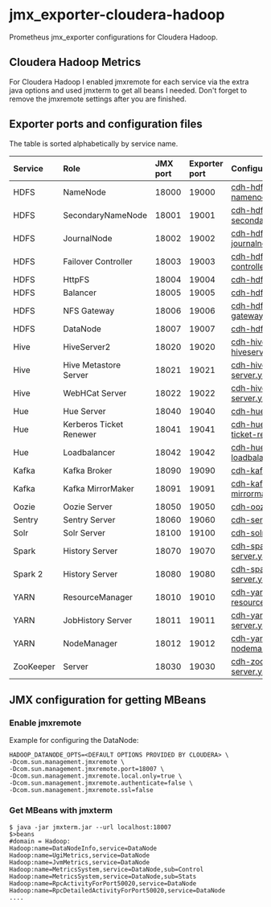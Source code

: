 # jmx_exporter-cloudera-hadoop

Prometheus jmx_exporter configurations for Cloudera Hadoop.

## Cloudera Hadoop Metrics

For Cloudera Hadoop I enabled jmxremote for each service via the extra java options and used jmxterm to get all beans I needed. Don't forget to remove the jmxremote settings after you are finished.

## Exporter ports and configuration files

The table is sorted alphabetically by service name.

| Service   | Role                    | JMX port  | Exporter port | Configuration file                          |
|:----------|:------------------------|:----------|:--------------|:--------------------------------------------|
| HDFS      | NameNode                | 18000     | 19000         | [cdh-hdfs-namenode.yaml][1]                 |
| HDFS      | SecondaryNameNode       | 18001     | 19001         | [cdh-hdfs-secondarynamenode.yaml][2]        |
| HDFS      | JournalNode             | 18002     | 19002         | [cdh-hdfs-journalnode.yaml][3]              |
| HDFS      | Failover Controller     | 18003     | 19003         | [cdh-hdfs-failover-controller.yaml][4]      |
| HDFS      | HttpFS                  | 18004     | 19004         | [cdh-hdfs-httpfs.yaml][5]                   |
| HDFS      | Balancer                | 18005     | 19005         | [cdh-hdfs-balancer.yaml][6]                 |
| HDFS      | NFS Gateway             | 18006     | 19006         | [cdh-hdfs-nfs-gateway.yaml][7]              |
| HDFS      | DataNode                | 18007     | 19007         | [cdh-hdfs-datanode.yaml][8]                 |
| Hive      | HiveServer2             | 18020     | 19020         | [cdh-hive-hiveserver2.yaml][9]              |
| Hive      | Hive Metastore Server   | 18021     | 19021         | [cdh-hive-metastore-server.yaml][10]        |
| Hive      | WebHCat Server          | 18022     | 19022         | [cdh-hive-webhcat-server.yaml][11]          |
| Hue       | Hue Server              | 18040     | 19040         | [cdh-hue-server.yaml][12]                   |
| Hue       | Kerberos Ticket Renewer | 18041     | 19041         | [cdh-hue-kerberos-ticket-renewer.yaml][13]  |
| Hue       | Loadbalancer            | 18042     | 19042         | [cdh-hue-loadbalancer.yaml][14]             |
| Kafka     | Kafka Broker            | 18090     | 19090         | [cdh-kafka-broker.yaml][15]                 |
| Kafka     | Kafka MirrorMaker       | 18091     | 19091         | [cdh-kafke-mirrormaker.yaml][16]            |
| Oozie     | Oozie Server            | 18050     | 19050         | [cdh-oozie-server.yaml][17]                 |
| Sentry    | Sentry Server           | 18060     | 19060         | [cdh-sentry-server.yaml][18]                |
| Solr      | Solr Server             | 18100     | 19100         | [cdh-solr-server.yaml][19]                  |
| Spark     | History Server          | 18070     | 19070         | [cdh-spark-history-server.yaml][20]         |
| Spark 2   | History Server          | 18080     | 19080         | [cdh-spark2-history-server.yaml][21]        |
| YARN      | ResourceManager         | 18010     | 19010         | [cdh-yarn-resourcemanager.yaml][22]         |
| YARN      | JobHistory Server       | 18011     | 19011         | [cdh-yarn-jobhistory-server.yaml][23]       |
| YARN      | NodeManager             | 18012     | 19012         | [cdh-yarn-nodemanager.yaml][24]             |
| ZooKeeper | Server                  | 18030     | 19030         | [cdh-zookeeper-server.yaml][25]             |

## JMX configuration for getting MBeans

### Enable jmxremote

Example for configuring the DataNode:

    HADOOP_DATANODE_OPTS=<DEFAULT OPTIONS PROVIDED BY CLOUDERA> \
    -Dcom.sun.management.jmxremote \
    -Dcom.sun.management.jmxremote.port=18007 \
    -Dcom.sun.management.jmxremote.local.only=true \
    -Dcom.sun.management.jmxremote.authenticate=false \
    -Dcom.sun.management.jmxremote.ssl=false

### Get MBeans with jmxterm

    $ java -jar jmxterm.jar --url localhost:18007
    $>beans
    #domain = Hadoop:
    Hadoop:name=DataNodeInfo,service=DataNode
    Hadoop:name=UgiMetrics,service=DataNode
    Hadoop:name=JvmMetrics,service=DataNode
    Hadoop:name=MetricsSystem,service=DataNode,sub=Control
    Hadoop:name=MetricsSystem,service=DataNode,sub=Stats
    Hadoop:name=RpcActivityForPort50020,service=DataNode
    Hadoop:name=RpcDetailedActivityForPort50020,service=DataNode
    ....

[1]: configuration/cdh-hdfs-namenode.yaml
[2]: configuration/cdh-hdfs-secondarynamenode.yaml
[3]: configuration/cdh-hdfs-journalnode.yaml
[4]: configuration/cdh-hdfs-failover-controller.yaml
[5]: configuration/cdh-hdfs-httpfs.yaml
[6]: configuration/cdh-hdfs-balancer.yaml
[7]: configuration/cdh-hdfs-nfs-gateway.yaml
[8]: configuration/cdh-hdfs-datanode.yaml
[9]: configuration/cdh-hive-hiveserver2.yaml
[10]: configuration/cdh-hive-metastore-server.yaml
[11]: configuration/cdh-hive-webhcat-server.yaml
[12]: configuration/cdh-hue-server.yaml
[13]: configuration/cdh-hue-kerberos-ticket-renewer.yaml
[14]: configuration/cdh-hue-loadbalancer.yaml
[15]: configuration/cdh-kafka-broker.yaml
[16]: configuration/cdh-kafke-mirrormaker.yaml
[17]: configuration/cdh-oozie-server.yaml
[18]: configuration/cdh-sentry-server.yaml
[19]: configuration/cdh-solr-server.yaml
[20]: configuration/cdh-spark-history-server.yaml
[21]: configuration/cdh-spark2-history-server.yaml
[22]: configuration/cdh-yarn-resourcemanager.yaml
[23]: configuration/cdh-yarn-jobhistory-server.yaml
[24]: configuration/cdh-yarn-nodemanager.yaml
[25]: configuration/cdh-zookeeper-server.yaml